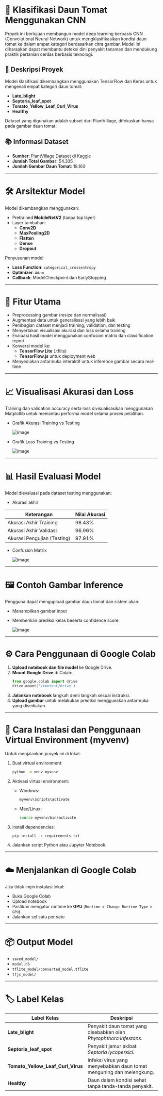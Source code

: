 # 🌱 **Klasifikasi Daun Tomat Menggunakan CNN**

Proyek ini bertujuan membangun model deep learning berbasis CNN (Convolutional Neural Network) untuk mengklasifikasikan kondisi daun tomat ke dalam empat kategori berdasarkan citra gambar. Model ini diharapkan dapat membantu deteksi dini penyakit tanaman dan mendukung praktik pertanian cerdas berbasis teknologi.

## 📝 **Deskripsi Proyek**

Model klasifikasi dikembangkan menggunakan TensorFlow dan Keras untuk mengenali empat kategori daun tomat:

- **Late_blight**
- **Septoria_leaf_spot**
- **Tomato_Yellow_Leaf_Curl_Virus**
- **Healthy**

Dataset yang digunakan adalah subset dari PlantVillage, difokuskan hanya pada gambar daun tomat.

## 📚 **Informasi Dataset**
- **Sumber**: [PlantVillage Dataset di Kaggle](https://www.kaggle.com/datasets/abdallahalidev/plantvillage-dataset)
- **Jumlah Total Gambar**: 54.305
- **Jumlah Gambar Daun Tomat**: 18.160

---

# 🛠️ **Arsitektur Model**

Model dikembangkan menggunakan:
- Pretrained **MobileNetV2** (tanpa top layer)
- Layer tambahan:
  - **Conv2D**
  - **MaxPooling2D**
  - **Flatten**
  - **Dense**
  - **Dropout**

Penyusunan model:
- **Loss Function**: `categorical_crossentropy`
- **Optimizer**: `Adam`
- **Callback**: ModelCheckpoint dan EarlyStopping

---

# 🚀 **Fitur Utama**

- Preprocessing gambar (resize dan normalisasi)
- Augmentasi data untuk generalisasi yang lebih baik
- Pembagian dataset menjadi training, validation, dan testing
- Menyertakan visualisasi akurasi dan loss selama training
- Evaluasi hasil model menggunakan confusion matrix dan classification report
- Konversi model ke:
  - **TensorFlow Lite** (.tflite)
  - **TensorFlow.js** untuk deployment web
- Menyediakan antarmuka interaktif untuk inference gambar secara real-time

---

# 📈 **Visualisasi Akurasi dan Loss**

Training dan validation accuracy serta loss divisualisasikan menggunakan Matplotlib untuk memantau performa model selama proses pelatihan.

- Grafik Akurasi Training vs Testing

  ![image](https://github.com/user-attachments/assets/b559274d-af1a-45be-9b6f-2a2ce00712ca)

- Grafik Loss Training vs Testing
  
  ![image](https://github.com/user-attachments/assets/42a3317f-e089-458a-ae3c-43a6b7cb3c9d)


---

# 📊 **Hasil Evaluasi Model**

Model dievaluasi pada dataset testing menggunakan:
- Akurasi akhir

| Keterangan                  | Nilai Akurasi |
|------------------------------|---------------|
| Akurasi Akhir Training       | 98.43%        |
| Akurasi Akhir Validasi       | 96.96%        |
| Akurasi Pengujian (Testing)  | 97.91%        |

- Confusion Matrix

  ![image](https://github.com/user-attachments/assets/b7a6d72b-414e-4733-afa5-01b0aa272280)

---

# 🖼️ **Contoh Gambar Inference**

Pengguna dapat mengupload gambar daun tomat dan sistem akan:
- Menampilkan gambar input
- Memberikan prediksi kelas beserta confidence score

  ![image](https://github.com/user-attachments/assets/3068a5e0-2534-47e1-88d3-7f40589c555a)


---

# ⚙️ **Cara Penggunaan di Google Colab**

1. **Upload notebook dan file model** ke Google Drive.
2. **Mount Google Drive** di Colab:
   ```python
   from google.colab import drive
   drive.mount('/content/drive')
   ```
3. **Jalankan notebook** langkah demi langkah sesuai instruksi.
4. **Upload gambar** untuk melakukan prediksi menggunakan antarmuka yang disediakan.

---

# 🐍 **Cara Instalasi dan Penggunaan Virtual Environment (myvenv)**

Untuk menjalankan proyek ini di lokal:

1. Buat virtual environment:
   ```bash
   python -m venv myvenv
   ```

2. Aktivasi virtual environment:
   - Windows:
     ```bash
     myvenv\Scripts\activate
     ```
   - Mac/Linux:
     ```bash
     source myvenv/bin/activate
     ```

3. Install dependencies:
   ```bash
   pip install -r requirements.txt
   ```

4. Jalankan script Python atau Jupyter Notebook.

---

# ☁️ **Menjalankan di Google Colab**

Jika tidak ingin instalasi lokal:
- Buka Google Colab
- Upload notebook
- Pastikan mengatur runtime ke **GPU** (`Runtime > Change Runtime Type > GPU`)
- Jalankan sel satu per satu

---

# 📦 **Output Model**

- `saved_model/`
- `model.h5`
- `tflite_model/converted_model.tflite`
- `tfjs_model/`

---

# 🏷️ **Label Kelas**

| Label Kelas                    | Deskripsi                                                                            |
|----------------------------------|--------------------------------------------------------------------------------------|
| **Late_blight**                  | Penyakit daun tomat yang disebabkan oleh *Phytophthora infestans*.                   |
| **Septoria_leaf_spot**           | Penyakit jamur akibat *Septoria lycopersici*.                                         |
| **Tomato_Yellow_Leaf_Curl_Virus** | Infeksi virus yang menyebabkan daun tomat menguning dan melengkung.                  |
| **Healthy**                      | Daun dalam kondisi sehat tanpa tanda-tanda penyakit.                                 |
